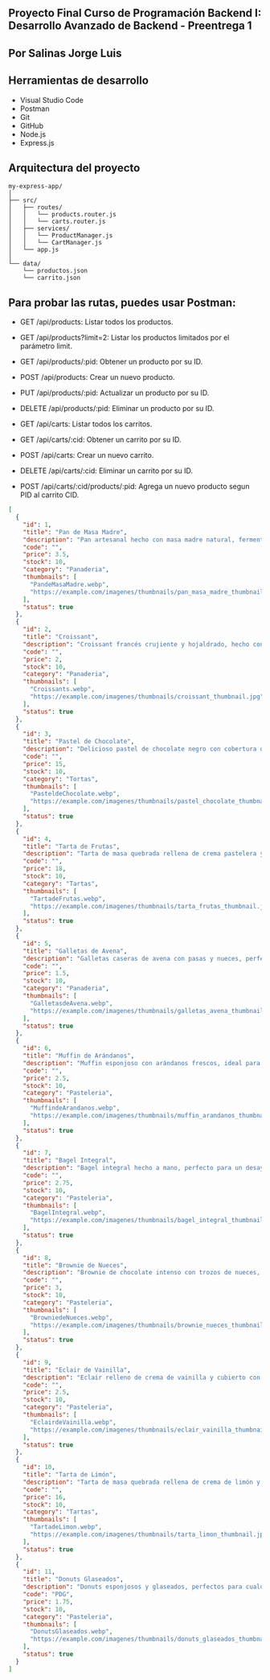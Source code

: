 ## Proyecto Final Curso de Programación Backend I: Desarrollo Avanzado de Backend - Preentrega 1
## Por Salinas Jorge Luis
## Herramientas de desarrollo
- Visual Studio Code
- Postman
- Git
- GitHub
- Node.js
- Express.js

## Arquitectura del proyecto
```text
my-express-app/
│
├── src/
│   ├── routes/
│   │   └── products.router.js
│   │   └── carts.router.js
│   ├── services/
│   │   └── ProductManager.js
│   │   └── CartManager.js
│   └── app.js
│
└── data/
    └── productos.json
    └── carrito.json
```

## Para probar las rutas, puedes usar Postman:

- GET /api/products: Listar todos los productos.
- GET /api/products?limit=2: Listar los productos limitados por el parámetro limit.
- GET /api/products/:pid: Obtener un producto por su ID.
- POST /api/products: Crear un nuevo producto.
- PUT /api/products/:pid: Actualizar un producto por su ID.
- DELETE /api/products/:pid: Eliminar un producto por su ID.

- GET /api/carts: Listar todos los carritos.
- GET /api/carts/:cid: Obtener un carrito por su ID.
- POST /api/carts: Crear un nuevo carrito.
- DELETE /api/carts/:cid: Eliminar un carrito por su ID.
- POST /api/carts/:cid/products/:pid: Agrega un nuevo producto segun PID al carrito CID.



```json
[
  {
    "id": 1,
    "title": "Pan de Masa Madre",
    "description": "Pan artesanal hecho con masa madre natural, fermentado durante 48 horas para obtener una textura crujiente por fuera y suave por dentro. Ideal para acompañar cualquier comida o disfrutar solo con un poco de aceite de oliva.",
    "code": "",
    "price": 3.5,
    "stock": 10,
    "category": "Panaderia",
    "thumbnails": [
      "PandeMasaMadre.webp",
      "https://example.com/imagenes/thumbnails/pan_masa_madre_thumbnail.jpg"
    ],
    "status": true
  },
  {
    "id": 2,
    "title": "Croissant",
    "description": "Croissant francés crujiente y hojaldrado, hecho con mantequilla de alta calidad. Perfecto para un desayuno gourmet o una merienda deliciosa.",
    "code": "",
    "price": 2,
    "stock": 10,
    "category": "Panaderia",
    "thumbnails": [
      "Croissants.webp",
      "https://example.com/imagenes/thumbnails/croissant_thumbnail.jpg"
    ],
    "status": true
  },
  {
    "id": 3,
    "title": "Pastel de Chocolate",
    "description": "Delicioso pastel de chocolate negro con cobertura de ganache, decorado con virutas de chocolate. Perfecto para cualquier ocasión especial o para satisfacer tus antojos de chocolate.",
    "code": "",
    "price": 15,
    "stock": 10,
    "category": "Tortas",
    "thumbnails": [
      "PasteldeChocolate.webp",
      "https://example.com/imagenes/thumbnails/pastel_chocolate_thumbnail.jpg"
    ],
    "status": true
  },
  {
    "id": 4,
    "title": "Tarta de Frutas",
    "description": "Tarta de masa quebrada rellena de crema pastelera y decorada con una selección de frutas frescas de temporada. Un postre ligero y refrescante ideal para el verano.",
    "code": "",
    "price": 18,
    "stock": 10,
    "category": "Tartas",
    "thumbnails": [
      "TartadeFrutas.webp",
      "https://example.com/imagenes/thumbnails/tarta_frutas_thumbnail.jpg"
    ],
    "status": true
  },
  {
    "id": 5,
    "title": "Galletas de Avena",
    "description": "Galletas caseras de avena con pasas y nueces, perfectas para un snack saludable. Crujientes por fuera y suaves por dentro, con un sabor reconfortante.",
    "code": "",
    "price": 1.5,
    "stock": 10,
    "category": "Panaderia",
    "thumbnails": [
      "GalletasdeAvena.webp",
      "https://example.com/imagenes/thumbnails/galletas_avena_thumbnail.jpg"
    ],
    "status": true
  },
  {
    "id": 6,
    "title": "Muffin de Arándanos",
    "description": "Muffin esponjoso con arándanos frescos, ideal para el desayuno o la merienda. Cada bocado está lleno de jugosos arándanos que aportan un sabor dulce y ácido a la vez.",
    "code": "",
    "price": 2.5,
    "stock": 10,
    "category": "Pasteleria",
    "thumbnails": [
      "MuffindeArandanos.webp",
      "https://example.com/imagenes/thumbnails/muffin_arandanos_thumbnail.jpg"
    ],
    "status": true
  },
  {
    "id": 7,
    "title": "Bagel Integral",
    "description": "Bagel integral hecho a mano, perfecto para un desayuno saludable. Ideal para combinar con queso crema y salmón ahumado.",
    "code": "",
    "price": 2.75,
    "stock": 10,
    "category": "Pasteleria",
    "thumbnails": [
      "BagelIntegral.webp",
      "https://example.com/imagenes/thumbnails/bagel_integral_thumbnail.jpg"
    ],
    "status": true
  },
  {
    "id": 8,
    "title": "Brownie de Nueces",
    "description": "Brownie de chocolate intenso con trozos de nueces, perfecto para los amantes del chocolate. Cada bocado es una explosión de sabor.",
    "code": "",
    "price": 3,
    "stock": 10,
    "category": "Pasteleria",
    "thumbnails": [
      "BrowniedeNueces.webp",
      "https://example.com/imagenes/thumbnails/brownie_nueces_thumbnail.jpg"
    ],
    "status": true
  },
  {
    "id": 9,
    "title": "Eclair de Vainilla",
    "description": "Eclair relleno de crema de vainilla y cubierto con un glaseado de chocolate. Un clásico de la repostería francesa.",
    "code": "",
    "price": 2.5,
    "stock": 10,
    "category": "Pasteleria",
    "thumbnails": [
      "EclairdeVainilla.webp",
      "https://example.com/imagenes/thumbnails/eclair_vainilla_thumbnail.jpg"
    ],
    "status": true
  },
  {
    "id": 10,
    "title": "Tarta de Limón",
    "description": "Tarta de masa quebrada rellena de crema de limón y cubierta con merengue tostado. Un postre fresco y ácido.",
    "code": "",
    "price": 16,
    "stock": 10,
    "category": "Tartas",
    "thumbnails": [
      "TartadeLimon.webp",
      "https://example.com/imagenes/thumbnails/tarta_limon_thumbnail.jpg"
    ],
    "status": true
  },
  {
    "id": 11,
    "title": "Donuts Glaseados",
    "description": "Donuts esponjosos y glaseados, perfectos para cualquier ocasión. Disfruta de su textura suave y su dulce glaseado.",
    "code": "PDG",
    "price": 1.75,
    "stock": 10,
    "category": "Pasteleria",
    "thumbnails": [
      "DonutsGlaseados.webp",
      "https://example.com/imagenes/thumbnails/donuts_glaseados_thumbnail.jpg"
    ],
    "status": true
  }
]

```